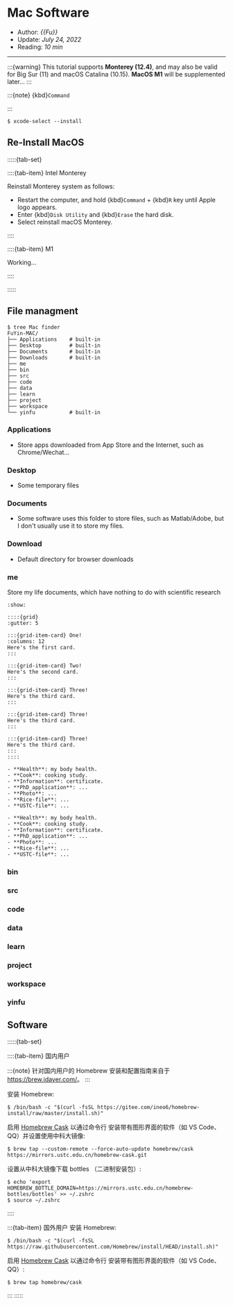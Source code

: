 # Mac Software

- Author: *{{Fu}}*
- Update: *July 24, 2022*
- Reading: *10 min*

---

:::{warning}
This tutorial supports **Monterey (12.4)**, and may also be valid for Big Sur (11) and macOS Catalina (10.15). **MacOS M1**  will be supplemented later...
:::

:::{note}
{kbd}`Command`

:::

```
$ xcode-select --install
```

## Re-Install MacOS


:::::{tab-set}

::::{tab-item} Intel Monterey

Reinstall Monterey system as follows:

- Restart the computer, and hold {kbd}`Command` + {kbd}`R` key until Apple logo appears.
- Enter {kbd}`Disk Utility` and {kbd}`Erase` the hard disk.
- Select reinstall macOS Monterey.

::::


::::{tab-item} M1

Working...

::::

:::::


## File managment

```
$ tree Mac finder
FuYin-MAC/
├── Applications    # built-in
├── Desktop         # built-in
├── Documents       # built-in
├── Downloads       # built-in
├── me
├── bin
├── src
├── code
├── data
├── learn
├── project
├── workspace
└── yinfu           # built-in
```

### Applications

- Store apps downloaded from App Store and the Internet, such as Chrome/Wechat...

### Desktop

- Some temporary files

### Documents

- Some software uses this folder to store files, such as Matlab/Adobe, but I don't usually use it to store my files.

### Download

- Default directory for browser downloads

### me

Store my life documents, which have nothing to do with scientific research

```{toggle}
:show:

::::{grid}
:gutter: 5

:::{grid-item-card} One!
:columns: 12
Here's the first card.
:::

:::{grid-item-card} Two!
Here's the second card.
:::

:::{grid-item-card} Three!
Here's the third card.
:::

:::{grid-item-card} Three!
Here's the third card.
:::

:::{grid-item-card} Three!
Here's the third card.
:::
::::

- **Health**: my body health.
- **Cook**: cooking study.
- **Information**: certificate.
- **PhD_application**: ...
- **Photo**: ...
- **Rice-file**: ...
- **USTC-file**: ...
```
<!-- about how to use {toggle} refer to https://jupyterbook.org/en/stable/interactive/hiding.html#hiding-remove-content -->




```{dropdown} Here's my dropdown
- **Health**: my body health.
- **Cook**: cooking study.
- **Information**: certificate.
- **PhD_application**: ...
- **Photo**: ...
- **Rice-file**: ...
- **USTC-file**: ...
```

### bin

### src

### code

### data


### learn

### project


### workspace



### yinfu




## Software
:::::{tab-set}

::::{tab-item} 国内用户


:::{note}
针对国内用户的 Homebrew 安装和配置指南来自于 <https://brew.idayer.com/>。
:::

安装 Homebrew:

```
$ /bin/bash -c "$(curl -fsSL https://gitee.com/ineo6/homebrew-install/raw/master/install.sh)"
```

启用 [Homebrew Cask](https://github.com/Homebrew/homebrew-cask) 以通过命令行
安装带有图形界面的软件（如 VS Code、QQ）并设置使用中科大镜像:

```
$ brew tap --custom-remote --force-auto-update homebrew/cask https://mirrors.ustc.edu.cn/homebrew-cask.git
```

设置从中科大镜像下载 bottles （二进制安装包）:

```
$ echo 'export HOMEBREW_BOTTLE_DOMAIN=https://mirrors.ustc.edu.cn/homebrew-bottles/bottles' >> ~/.zshrc
$ source ~/.zshrc
```
::::

:::{tab-item} 国外用户
安装 Homebrew:

```
$ /bin/bash -c "$(curl -fsSL https://raw.githubusercontent.com/Homebrew/install/HEAD/install.sh)"
```

启用 [Homebrew Cask](https://github.com/Homebrew/homebrew-cask) 以通过命令行
安装带有图形界面的软件（如  VS Code、QQ）:

```
$ brew tap homebrew/cask
```
:::
:::::


